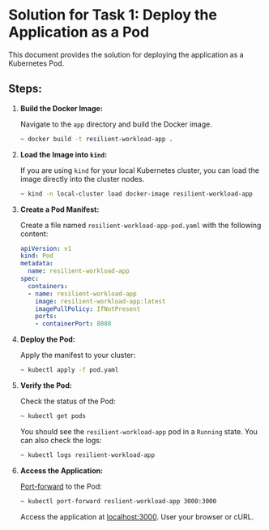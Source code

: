 # Solution for Task 1: Deploy the Application as a Pod

This document provides the solution for deploying the application as a Kubernetes Pod.

## Steps:

1.  **Build the Docker Image:**

    Navigate to the `app` directory and build the Docker image.

    ```bash
    ~ docker build -t resilient-workload-app .
    ```

2.  **Load the Image into `kind`:**

    If you are using `kind` for your local Kubernetes cluster, you can load the image directly into the cluster nodes.

    ```bash
    ~ kind -n local-cluster load docker-image resilient-workload-app
    ```

3.  **Create a Pod Manifest:**

    Create a file named `resilient-workload-app-pod.yaml` with the following content:

    ```yaml
    apiVersion: v1
    kind: Pod
    metadata:
      name: resilient-workload-app
    spec:
      containers:
      - name: resilient-workload-app
        image: resilient-workload-app:latest
        imagePullPolicy: IfNotPresent
        ports:
        - containerPort: 8080
    ```

4.  **Deploy the Pod:**

    Apply the manifest to your cluster:

    ```bash
    ~ kubectl apply -f pod.yaml
    ```

5.  **Verify the Pod:**

    Check the status of the Pod:

    ```bash
    ~ kubectl get pods
    ```

    You should see the `resilient-workload-app` pod in a `Running` state. You can also check the logs:

    ```bash
    ~ kubectl logs resilient-workload-app
    ```

6.  **Access the Application:**

    [Port-forward](https://kubernetes.io/docs/tasks/access-application-cluster/port-forward-access-application-cluster/) to the Pod:
    ```bash
    ~ kubectl port-forward reslient-workload-app 3000:3000
    ```

    Access the application at [localhost:3000](localhost:3000). User your browser or cURL.
